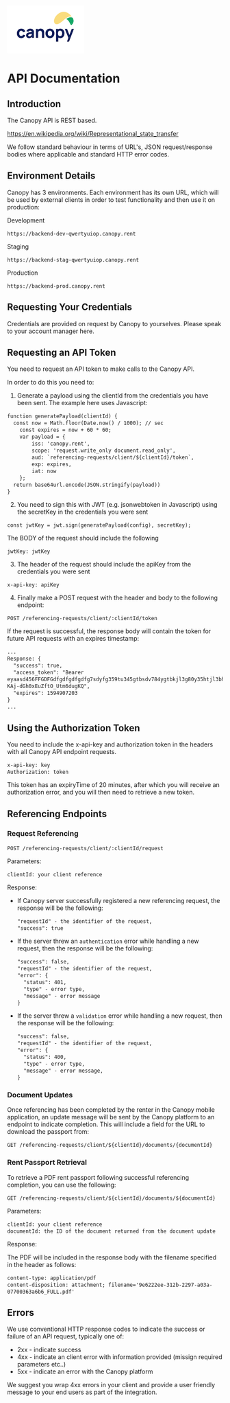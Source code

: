 ![Logo](/canopylogo.png "Logo")

# API Documentation

## Introduction

The Canopy API is REST based.

https://en.wikipedia.org/wiki/Representational_state_transfer

We follow standard behaviour in terms of URL's, JSON request/response bodies where applicable and standard HTTP error codes.

## Environment Details

Canopy has 3 environments. Each environment has its own URL, which will be used by external clients in order to test functionality and then use
it on production:

Development
```
https://backend-dev-qwertyuiop.canopy.rent
```

Staging
```
https://backend-stag-qwertyuiop.canopy.rent
```

Production
```
https://backend-prod.canopy.rent
```

## Requesting Your Credentials

Credentials are provided on request by Canopy to yourselves.  Please speak to your account manager here.

## Requesting an API Token

You need to request an API token to make calls to the Canopy API.

In order to do this you need to:

1. Generate a payload using the clientId from the credentials you have been sent.  The example here uses Javascript:

```
function generatePayload(clientId) {
  const now = Math.floor(Date.now() / 1000); // sec
    const expires = now + 60 * 60;
    var payload = {
        iss: 'canopy.rent',
        scope: 'request.write_only document.read_only',
        aud: `referencing-requests/client/${clientId}/token`,
        exp: expires,
        iat: now
    };
  return base64url.encode(JSON.stringify(payload))
}
```

2. You need to sign this with JWT (e.g. jsonwebtoken in Javascript) using the secretKey in the credentials you were sent

```
const jwtKey = jwt.sign(generatePayload(config), secretKey);
```

The BODY of the request should include the following
```
jwtKey: jwtKey
```

3. The header of the request should include the apiKey from the credentials you were sent

```
x-api-key: apiKey
```

4. Finally make a POST request with the header and body to the following endpoint:

```
POST /referencing-requests/client/:clientId/token
```

If the request is successful, the response body will contain the token for future API requests with an expires timestamp:


```
...
Response: {
  "success": true,
  "access_token": "Bearer eyaasd456FFGDFGdfgdfgdfgdfg7sdyfg359tu345gtbsdv784ygtbkjl3g80y35htjl3bhef89y4rjkbergv-KAj-dGh0xEuZftO_Utm6dugKQ",
  "expires": 1594907203
}
...
```

## Using the Authorization Token

You need to include the x-api-key and authorization token in the headers with all Canopy API endpoint requests.

```
x-api-key: key
Authorization: token
```

This token has an expiryTime of 20 minutes, after which you will receive an authorization error, and you will then need to retrieve a new token.

## Referencing Endpoints

### Request Referencing

```
POST /referencing-requests/client/:clientId/request
```

Parameters:
```
clientId: your client reference
```

Response:

- If Canopy server successfully registered a new referencing request, the response will be the following:

  ```
  "requestId" - the identifier of the request,
  "success": true
  ```

- If the server threw an `authentication` error while handling a new request, then the response will be the following:

  ```
  "success": false,
  "requestId" - the identifier of the request,
  "error": {
    "status": 401,
    "type" - error type,
    "message" - error message
  }
  ```
- If the server threw a `validation` error while handling a new request, then the response will be the following:

  ```
  "success": false,
  "requestId" - the identifier of the request,
  "error": {
    "status": 400,
    "type" - error type,
    "message" - error message,
  }
  ```

### Document Updates

Once referencing has been completed by the renter in the Canopy mobile application, an update message will be sent by the Canopy platform to an endpoint to indicate completion.  This will include a field for the URL to download the passport from:

```
GET /referencing-requests/client/${clientId}/documents/{documentId}
```

### Rent Passport Retrieval

To retrieve a PDF rent passport following successful referencing completion, you can use the following:

```
GET /referencing-requests/client/${clientId}/documents/${documentId}
```

Parameters:
```
clientId: your client reference
documentId: the ID of the document returned from the document update
```

Response:

The PDF will be included in the response body with the filename specified in the header as follows:

```
content-type: application/pdf
content-disposition: attachment; filename='9e6222ee-312b-2297-a03a-07700363a6b6_FULL.pdf'
```

## Errors

We use conventional HTTP response codes to indicate the success or failure of an API request, typically one of:

* 2xx - indicate success
* 4xx - indicate an client error with information provided (missign required parameters etc..)
* 5xx - indicate an error with the Canopy platform

We suggest you wrap 4xx errors in your client and provide a user friendly message to your end users as part of the integration.
